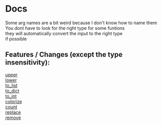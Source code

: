 # Docs
Some arg names are a bit weird because I don't know how to name them   
You dont have to look for the right type for some funtions     
they will automatically convert the input to the right type      
if possible    

## Features / Changes (except the type insensitivity):   
[upper](https://github.com/DrBumm/BetterString/blob/main/docs/Examples/upper.md)   
[lower](https://github.com/DrBumm/BetterString/blob/main/docs/Examples/lower.md)     
[to_list](https://github.com/DrBumm/BetterString/blob/main/docs/Examples/to_list.md)  
[to_dict](https://github.com/DrBumm/BetterString/blob/main/docs/Examples/to_dict.md)   
[to_int](https://github.com/DrBumm/BetterString/blob/main/docs/Examples/to_int.md)    
[colorize](https://github.com/DrBumm/BetterString/blob/main/docs/Examples/colorize.md)   
[count](https://github.com/DrBumm/BetterString/blob/main/docs/Examples/count.md)   
[replace](https://github.com/DrBumm/BetterString/blob/main/docs/Examples/replace.md)    
[remove](https://github.com/DrBumm/BetterString/blob/main/docs/Examples/remove.md)    
